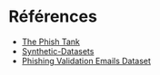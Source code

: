 # Références

- [The Phish Tank](https://security.berkeley.edu/resources/phish-tank)
- [Synthetic-Datasets](https://github.com/G5277/Synthetic-Datasets)
- [Phishing Validation Emails Dataset](https://zenodo.org/records/13474746)
